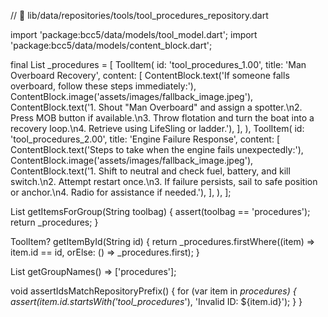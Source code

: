 // 📄 lib/data/repositories/tools/tool_procedures_repository.dart

import 'package:bcc5/data/models/tool_model.dart';
import 'package:bcc5/data/models/content_block.dart';

final List<ToolItem> _procedures = [
  ToolItem(
    id: 'tool_procedures_1.00',
    title: 'Man Overboard Recovery',
    content: [
      ContentBlock.text('If someone falls overboard, follow these steps immediately:'),
      ContentBlock.image('assets/images/fallback_image.jpeg'),
      ContentBlock.text('1. Shout "Man Overboard" and assign a spotter.\n2. Press MOB button if available.\n3. Throw flotation and turn the boat into a recovery loop.\n4. Retrieve using LifeSling or ladder.'),
    ],
  ),
  ToolItem(
    id: 'tool_procedures_2.00',
    title: 'Engine Failure Response',
    content: [
      ContentBlock.text('Steps to take when the engine fails unexpectedly:'),
      ContentBlock.image('assets/images/fallback_image.jpeg'),
      ContentBlock.text('1. Shift to neutral and check fuel, battery, and kill switch.\n2. Attempt restart once.\n3. If failure persists, sail to safe position or anchor.\n4. Radio for assistance if needed.'),
    ],
  ),
];

List<ToolItem> getItemsForGroup(String toolbag) {
  assert(toolbag == 'procedures');
  return _procedures;
}

ToolItem? getItemById(String id) {
  return _procedures.firstWhere((item) => item.id == id, orElse: () => _procedures.first);
}

List<String> getGroupNames() => ['procedures'];

void assertIdsMatchRepositoryPrefix() {
  for (var item in _procedures) {
    assert(item.id.startsWith('tool_procedures_'), 'Invalid ID: ${item.id}');
  }
}
